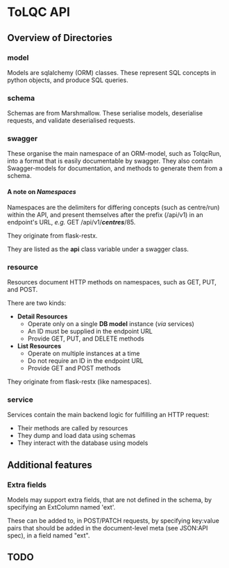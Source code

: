 <!--
SPDX-FileCopyrightText: 2021 Genome Research Ltd.

SPDX-License-Identifier: MIT
-->

# ToLQC API

## Overview of Directories

### model

Models are sqlalchemy (ORM) classes. These represent SQL concepts in python objects, and produce SQL queries.

### schema

Schemas are from Marshmallow. These serialise models, deserialise requests, and validate deserialised requests.

### swagger

These organise the main namespace of an ORM-model, such as TolqcRun, into a format that is easily documentable by swagger.
They also contain Swagger-models for documentation, and methods to generate them from a schema.

#### A note on _Namespaces_

Namespaces are the delimiters for differing concepts (such as centre/run) within the API, and present themselves
after the prefix (/api/v1) in an endpoint's URL, _e.g._ GET /api/v1/**_centres_**/85.

They originate from flask-restx.

They are listed as the **api** class variable under a swagger class.

### resource

Resources document HTTP methods on namespaces, such as GET, PUT, and POST.

There are two kinds:

- **Detail Resources**
    - Operate only on a single **DB model** instance (_via_ services)
    - An ID must be supplied in the endpoint URL
    - Provide GET, PUT, and DELETE methods
- **List Resources**
    - Operate on multiple instances at a time
    - Do not require an ID in the endpoint URL
    - Provide GET and POST methods

They originate from flask-restx (like namespaces).

### service

Services contain the main backend logic for fulfilling an HTTP request:

- Their methods are called by resources
- They dump and load data using schemas
- They interact with the database using models

## Additional features

### Extra fields

Models may support extra fields, that are not defined in the schema, by specifying an ExtColumn named 'ext'.

These can be added to, in POST/PATCH requests, by specifying key:value pairs that should be added in the
document-level meta (see JSON:API spec), in a field named "ext".

## TODO
